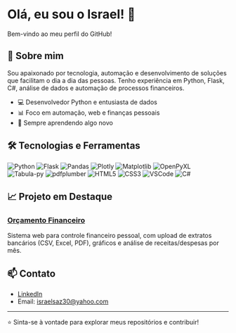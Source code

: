 # Olá, eu sou o Israel! 👋

Bem-vindo ao meu perfil do GitHub!

## 🚀 Sobre mim
Sou apaixonado por tecnologia, automação e desenvolvimento de soluções que facilitam o dia a dia das pessoas. Tenho experiência em Python, Flask, C#, análise de dados e automação de processos financeiros.

- 💻 Desenvolvedor Python e entusiasta de dados
- 📊 Foco em automação, web e finanças pessoais
- 🌱 Sempre aprendendo algo novo

## 🛠️ Tecnologias e Ferramentas
![Python](https://img.shields.io/badge/Python-3776AB?style=for-the-badge&logo=python&logoColor=white)
![Flask](https://img.shields.io/badge/Flask-000?style=for-the-badge&logo=flask&logoColor=white)
![Pandas](https://img.shields.io/badge/Pandas-150458?style=for-the-badge&logo=pandas&logoColor=white)
![Plotly](https://img.shields.io/badge/Plotly-3F4F75?style=for-the-badge&logo=plotly&logoColor=white)
![Matplotlib](https://img.shields.io/badge/Matplotlib-11557c?style=for-the-badge&logo=matplotlib&logoColor=white)
![OpenPyXL](https://img.shields.io/badge/OpenPyXL-1D6F42?style=for-the-badge&logo=python&logoColor=white)
![Tabula-py](https://img.shields.io/badge/Tabula--py-E34F26?style=for-the-badge&logo=python&logoColor=white)
![pdfplumber](https://img.shields.io/badge/pdfplumber-3776AB?style=for-the-badge&logo=python&logoColor=white)
![HTML5](https://img.shields.io/badge/HTML5-E34F26?style=for-the-badge&logo=html5&logoColor=white)
![CSS3](https://img.shields.io/badge/CSS3-1572B6?style=for-the-badge&logo=css3&logoColor=white)
![VSCode](https://img.shields.io/badge/VS%20Code-007ACC?style=for-the-badge&logo=visual-studio-code&logoColor=white)
![C#](https://img.shields.io/badge/C%23-239120?style=for-the-badge&logo=c-sharp&logoColor=white)

## 📈 Projeto em Destaque
### [Orçamento Financeiro](https://github.com/israelsaz/orcamento-financeiro)
Sistema web para controle financeiro pessoal, com upload de extratos bancários (CSV, Excel, PDF), gráficos e análise de receitas/despesas por mês.

## 📫 Contato
- [LinkedIn](https://www.linkedin.com/in/israelsoaresazevedo)
- Email: israelsaz30@yahoo.com

---

⭐️ Sinta-se à vontade para explorar meus repositórios e contribuir!
